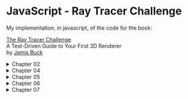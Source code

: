 # JavaScript - Ray Tracer Challenge

My implementation, in javascript, of the code for the book:

[The Ray Tracer Challenge](https://pragprog.com/book/jbtracer/the-ray-tracer-challenge)  
A Test-Driven Guide to Your First 3D Renderer  
by [Jamis Buck](https://github.com/jamis)

<details>
    <summary>Chapter 02</summary>
    <img src='./imgs/ch02.jpg' width='600'>
</details>
<details>
    <summary>Chapter 04</summary>
    <img src='./imgs/ch04.jpg' width='512'>
</details>
<details>
    <summary>Chapter 05</summary>
    <img src='./imgs/ch05.jpg' width='512'>
</details>
<details>
    <summary>Chapter 06</summary>
    <img src='./imgs/ch06.jpg' width='512'>
</details>
<details>
    <summary>Chapter 07</summary>
    <img src='./imgs/ch07.jpg'>
</details>

